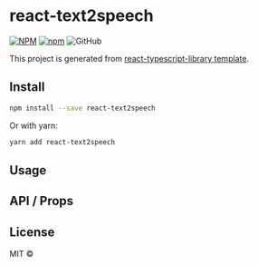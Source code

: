 # react-text2speech

[![NPM](https://img.shields.io/npm/v/react-text2speech.svg)](https://www.npmjs.com/package/react-text2speech)
[![npm](https://img.shields.io/npm/dm/react-text2speech.svg)](https://www.npmjs.com/package/react-text2speech)
![GitHub](https://img.shields.io/github/license//react-text2speech)

This project is generated from [react-typescript-library template](https://github.com/alioguzhan/react-typescript-library).

## Install

```bash
npm install --save react-text2speech
```

Or with yarn:

```bash
yarn add react-text2speech
```

## Usage


## API / Props


## License

MIT © [](https://github.com/)
